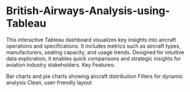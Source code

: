 # British-Airways-Analysis-using-Tableau
This interactive Tableau dashboard visualizes key insights into aircraft operations and specifications. It includes metrics such as aircraft types, manufacturers, seating capacity, and usage trends. Designed for intuitive data exploration, it enables quick comparisons and strategic insights for aviation industry stakeholders.
Key Features:

Bar charts and pie charts showing aircraft distribution
Filters for dynamic analysis
Clean, user-friendly layout
